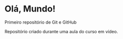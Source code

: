 # Olá, Mundo! 
Primeiro repositório de Git e GitHub

Repositório criado durante uma aula do curso em vídeo.
